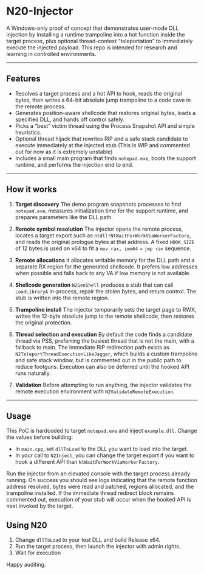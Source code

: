 # N20-Injector

A Windows-only proof of concept that demonstrates user-mode DLL injection by installing a runtime trampoline into a hot function inside the target process, plus optional thread-context “teleportation” to immediately execute the injected payload. This repo is intended for research and learning in controlled environments.

---

## Features

* Resolves a target process and a hot API to hook, reads the original bytes, then writes a 64-bit absolute jump trampoline to a code cave in the remote process. 
* Generates position-aware shellcode that restores original bytes, loads a specified DLL, and hands off control safely. 
* Picks a “best” victim thread using the Process Snapshot API and simple heuristics. 
* Optional thread hijack that rewrites RIP and a safe stack candidate to execute immediately at the injected stub (This is WIP and commented out for now as it is extremely unstable)
* Includes a small main program that finds `notepad.exe`, boots the support runtime, and performs the injection end to end. 

---

## How it works

1. **Target discovery**
   The demo program snapshots processes to find `notepad.exe`, measures initialization time for the support runtime, and prepares parameters like the DLL path. 

2. **Remote symbol resolution**
   The injector opens the remote process, locates a target export such as `ntdll!NtWaitForWorkViaWorkerFactory`, and reads the original prologue bytes at that address. A fixed `HOOK_SIZE` of 12 bytes is used on x64 to fit a `mov rax, imm64` + `jmp rax` sequence. 

3. **Remote allocations**
   It allocates writable memory for the DLL path and a separate RX region for the generated shellcode. It prefers low addresses when possible and falls back to any VA if low memory is not available. 

4. **Shellcode generation**
   `N2GenShell` produces a stub that can call `LoadLibraryA` in-process, repair the stolen bytes, and return control. The stub is written into the remote region. 

5. **Trampoline install**
   The injector temporarily sets the target page to RWX, writes the 12-byte absolute jump to the remote shellcode, then restores the original protection. 

6. **Thread selection and execution**
   By default the code finds a candidate thread via PSS, preferring the busiest thread that is not the main, with a fallback to main. The immediate RIP redirection path exists as `N2TeleportThreadExecutionLikeJagger`, which builds a custom trampoline and safe stack window, but is commented out in the public path to reduce footguns. Execution can also be deferred until the hooked API runs naturally. 

7. **Validation**
   Before attempting to run anything, the injector validates the remote execution environment with `N2ValidateRemoteExecution`. 

---

## Usage

This PoC is hardcoded to target `notepad.exe` and inject `example.dll`. Change the values before building:

* In `main.cpp`, set `dllToLoad` to the DLL you want to load into the target. 
* In your call to `N2Inject`, you can change the target export if you want to hook a different API than `NtWaitForWorkViaWorkerFactory`. 

Run the injector from an elevated console with the target process already running. On success you should see logs indicating that the remote function address resolved, bytes were read and patched, regions allocated, and the trampoline installed. If the immediate thread redirect block remains commented out, execution of your stub will occur when the hooked API is next invoked by the target. 

## Using N20

1. Change `dllToLoad` to your test DLL and build Release x64. 
2. Run the target process, then launch the injector with admin rights.
3. Wait for execution

Happy auditing.
